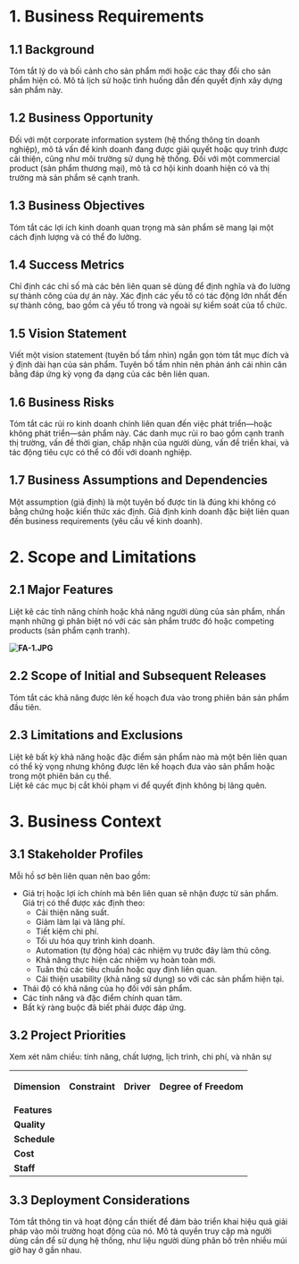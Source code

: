 # **1\. Business Requirements**

## **1.1 Background**

Tóm tắt lý do và bối cảnh cho sản phẩm mới hoặc các thay đổi cho sản phẩm hiện có. Mô tả lịch sử hoặc tình huống dẫn đến quyết định xây dựng sản phẩm này.

## **1.2 Business Opportunity**

Đối với một corporate information system (hệ thống thông tin doanh nghiệp), mô tả vấn đề kinh doanh đang được giải quyết hoặc quy trình được cải thiện, cũng như môi trường sử dụng hệ thống. Đối với một commercial product (sản phẩm thương mại), mô tả cơ hội kinh doanh hiện có và thị trường mà sản phẩm sẽ cạnh tranh. 

## **1.3 Business Objectives**

Tóm tắt các lợi ích kinh doanh quan trọng mà sản phẩm sẽ mang lại một cách định lượng và có thể đo lường. 

## **1.4 Success Metrics**

Chỉ định các chỉ số mà các bên liên quan sẽ dùng để định nghĩa và đo lường sự thành công của dự án này. Xác định các yếu tố có tác động lớn nhất đến sự thành công, bao gồm cả yếu tố trong và ngoài sự kiểm soát của tổ chức.

## **1.5 Vision Statement**

Viết một vision statement (tuyên bố tầm nhìn) ngắn gọn tóm tắt mục đích và ý định dài hạn của sản phẩm. Tuyên bố tầm nhìn nên phản ánh cái nhìn cân bằng đáp ứng kỳ vọng đa dạng của các bên liên quan.

## **1.6 Business Risks**

Tóm tắt các rủi ro kinh doanh chính liên quan đến việc phát triển—hoặc không phát triển—sản phẩm này. Các danh mục rủi ro bao gồm cạnh tranh thị trường, vấn đề thời gian, chấp nhận của người dùng, vấn đề triển khai, và tác động tiêu cực có thể có đối với doanh nghiệp.

## **1.7 Business Assumptions and Dependencies**

Một assumption (giả định) là một tuyên bố được tin là đúng khi không có bằng chứng hoặc kiến thức xác định. Giả định kinh doanh đặc biệt liên quan đến business requirements (yêu cầu về kinh doanh).

# **2\. Scope and Limitations**

## **2.1 Major Features**

Liệt kê các tính năng chính hoặc khả năng người dùng của sản phẩm, nhấn mạnh những gì phân biệt nó với các sản phẩm trước đó hoặc competing products (sản phẩm cạnh tranh).

**![FA-1.JPG](https://lh7-rt.googleusercontent.com/docsz/AD_4nXejZLBdCrNJg77Ql-rsGOZUR0SrR3lQGtTW4C3f_5qKVwClTmavSCis6o9FH70X9DKvoOsHZI9KuizNcOjj6IoIbwuq-WyPynTxyMi3Yp9-SRanq1Yk69JmoV1AWakKAZMfVnpqjP49N0e4yW3nng?key=v1EYETYO4E7oLFoGomjtfFLk)**

## **2.2 Scope of Initial and Subsequent Releases**

Tóm tắt các khả năng được lên kế hoạch đưa vào trong phiên bản sản phẩm đầu tiên. 

## **2.3 Limitations and Exclusions**

Liệt kê bất kỳ khả năng hoặc đặc điểm sản phẩm nào mà một bên liên quan có thể kỳ vọng nhưng không được lên kế hoạch đưa vào sản phẩm hoặc trong một phiên bản cụ thể.   
Liệt kê các mục bị cắt khỏi phạm vi để quyết định không bị lãng quên.

# **3\. Business Context**

## **3.1 Stakeholder Profiles**

Mỗi hồ sơ bên liên quan nên bao gồm:

*   Giá trị hoặc lợi ích chính mà bên liên quan sẽ nhận được từ sản phẩm. Giá trị có thể được xác định theo:
    *   Cải thiện năng suất.
    *   Giảm làm lại và lãng phí.
    *   Tiết kiệm chi phí.
    *   Tối ưu hóa quy trình kinh doanh.
    *   Automation (tự động hóa) các nhiệm vụ trước đây làm thủ công.
    *   Khả năng thực hiện các nhiệm vụ hoàn toàn mới.
    *   Tuân thủ các tiêu chuẩn hoặc quy định liên quan.
    *   Cải thiện usability (khả năng sử dụng) so với các sản phẩm hiện tại.
*   Thái độ có khả năng của họ đối với sản phẩm.
*   Các tính năng và đặc điểm chính quan tâm.
*   Bất kỳ ràng buộc đã biết phải được đáp ứng.

## **3.2 Project Priorities**

Xem xét năm chiều: tính năng, chất lượng, lịch trình, chi phí, và nhân sự

<table><tbody><tr><td><p style="text-align:center;"><strong>Dimension</strong></p></td><td><p style="text-align:center;"><strong>Constraint</strong></p></td><td><p style="text-align:center;"><strong>Driver</strong></p></td><td><p style="text-align:center;"><strong>Degree of Freedom</strong></p></td></tr><tr><td><strong>Features</strong></td><td>&nbsp;</td><td>&nbsp;</td><td>&nbsp;</td></tr><tr><td><strong>Quality</strong></td><td>&nbsp;</td><td>&nbsp;</td><td>&nbsp;</td></tr><tr><td><strong>Schedule</strong></td><td>&nbsp;</td><td>&nbsp;</td><td>&nbsp;</td></tr><tr><td><strong>Cost</strong></td><td>&nbsp;</td><td>&nbsp;</td><td>&nbsp;</td></tr><tr><td><strong>Staff</strong></td><td>&nbsp;</td><td>&nbsp;</td><td>&nbsp;</td></tr></tbody></table>

## **3.3 Deployment Considerations**

Tóm tắt thông tin và hoạt động cần thiết để đảm bảo triển khai hiệu quả giải pháp vào môi trường hoạt động của nó. Mô tả quyền truy cập mà người dùng cần để sử dụng hệ thống, như liệu người dùng phân bố trên nhiều múi giờ hay ở gần nhau.